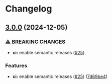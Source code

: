 # Changelog

## [3.0.0](https://github.com/3arthqu4ke/mc-runtime-test/compare/2.4.2...3.0.0) (2024-12-05)


### ⚠ BREAKING CHANGES

* **ci:** enable semantic releases ([#25](https://github.com/3arthqu4ke/mc-runtime-test/issues/25))

### Features

* **ci:** enable semantic releases ([#25](https://github.com/3arthqu4ke/mc-runtime-test/issues/25)) ([7d69be4](https://github.com/3arthqu4ke/mc-runtime-test/commit/7d69be4f6a3c0481748551463ff381674be39845))
